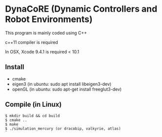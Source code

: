 # DynaCoRE (Dynamic Controllers and Robot Environments) 

This program is mainly coded using C++

c++11 compiler is required

In OSX, Xcode 9.4.1 is required < 10.1

## Install
- cmake
- eigen3 (in ubuntu: sudo apt install libeigen3-dev)
- openGL (in ubuntu: sudo apt-get install freeglut3-dev)

## Compile (in Linux)
```
$ mkdir build && cd build
$ cmake ..
$ make 
$ ./simulation_mercury (or dracobip, valkyrie, atlas)
`
